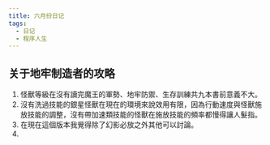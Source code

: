 ```yaml
---
title: 六月份日记
tags:
  - 日记
  - 程序人生
---
```


<!-- more -->

## 关于地牢制造者的攻略

1. 怪獸等級在沒有讀完魔王的軍勢、地牢防禦、生存訓練共九本書前意義不大。
2. 沒有洗過技能的銀星怪獸在現在的環境來說效用有限，因為行動速度與怪獸施放技能的調整，沒有帶加速類技能的怪獸在施放技能的頻率都慢得讓人髮指。
3. 在現在這個版本我覺得除了幻影必放之外其他可以討論。
4. 